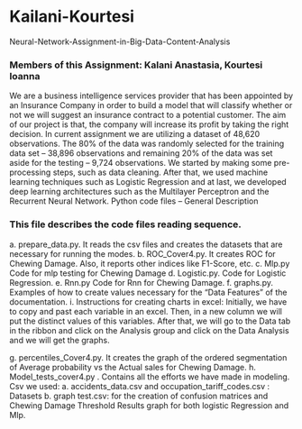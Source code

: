 # Kailani-Kourtesi
Neural-Network-Assignment-in-Big-Data-Content-Analysis

### Members of this Assignment: Kalani Anastasia, Kourtesi Ioanna
We are a business intelligence services provider that has been appointed by an Insurance Company in order to build a model that will classify whether or not we will  suggest an insurance contract to a potential customer. The aim of our project is that, the company will increase its profit by taking the right decision.
In current assignment we are utilizing a dataset of 48,620 observations. The 80% of the data was randomly selected for the training data set – 38,896 observations and remaining 20% of the data was set aside for the testing – 9,724 observations.
We started by making some pre-processing steps, such as data cleaning. After that, we used machine learning techniques such as Logistic Regression and at last, we developed deep learning architectures such as the Multilayer Perceptron and the Recurrent Neural Network.
Python code files – General Description
### This file describes the code files reading sequence. 
a.	prepare_data.py. It reads the csv files and creates the datasets that are necessary for running the modes.
b.	ROC_Cover4.py. It creates ROC for Chewing Damage. Also, it reports other indices like F1-Score, etc.
c.	Mlp.py Code for mlp testing for Chewing Damage
d.	Logistic.py. Code for Logistic Regression.
e.	Rnn.py Code for Rnn for Chewing Damage.
f.	graphs.py. Examples of how to create values necessary for the “Data Features” of the documentation. 
i.	Instructions for creating charts in excel: Initially, we have to copy and past each variable in an excel. Then, in a new column we will put the distinct values of this variables. After that, we will go to the Data tab in the ribbon and click on the Analysis group and click on the Data Analysis and we will get the graphs.


g.	percentiles_Cover4.py. It creates the graph of the ordered segmentation of Average probability vs the Actual sales for Chewing Damage.
h.	Model_tests_cover4.py . Contains all the efforts we have made in modeling.
Csv we used:
a.	accidents_data.csv and occupation_tariff_codes.csv : Datasets
b.	graph test.csv: for the creation of confusion matrices and Chewing Damage Threshold Results graph for both logistic Regression and Mlp.
